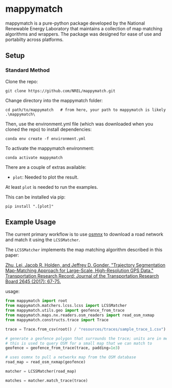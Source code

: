 # mappymatch
mappymatch is a pure-python package developed by the National Renewable Energy Laboratory that maintains a collection of map matching algorithms and wrappers. The package was designed for ease of use and portabilty across platforms.

## Setup

### Standard Method

Clone the repo:
```
git clone https://github.com/NREL/mappymatch.git
```

Change directory into the mappymatch folder:
```
cd path/to/mappymatch   # from here, your path to mappymatch is likely .\mappymatch\
```

Then, use the environment.yml file (which was downloaded when you cloned the repo) to install dependencies:
```
conda env create -f environment.yml
```

To activate the mappymatch environment:
```
conda activate mappymatch
```

There are a couple of extras available:

* `plot`: Needed to plot the result.

At least `plot` is needed to run the examples.

This can be installed via pip:
```
pip install ".[plot]"
```


## Example Usage

The current primary workflow is to use [osmnx](https://github.com/gboeing/osmnx) to download a road network and match it using the `LCSSMatcher`.

The `LCSSMatcher` implements the map matching algorithm described in this paper: 

[Zhu, Lei, Jacob R. Holden, and Jeffrey D. Gonder.
"Trajectory Segmentation Map-Matching Approach for Large-Scale, High-Resolution GPS Data."
Transportation Research Record: Journal of the Transportation Research Board 2645 (2017): 67-75.](https://doi.org/10.3141%2F2645-08)

usage:
```python
from mappymatch import root
from mappymatch.matchers.lcss.lcss import LCSSMatcher
from mappymatch.utils.geo import geofence_from_trace
from mappymatch.maps.nx.readers.osm_readers import read_osm_nxmap
from mappymatch.constructs.trace import Trace

trace = Trace.from_csv(root() / "resources/traces/sample_trace_1.csv")

# generate a geofence polygon that surrounds the trace; units are in meters;
# this is used to query OSM for a small map that we can match to
geofence = geofence_from_trace(trace, padding=1e3)

# uses osmnx to pull a networkx map from the OSM database
road_map = read_osm_nxmap(geofence)

matcher = LCSSMatcher(road_map)

matches = matcher.match_trace(trace)
```
